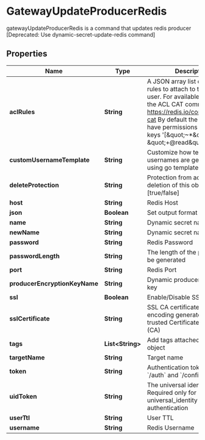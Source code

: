 

# GatewayUpdateProducerRedis

gatewayUpdateProducerRedis is a command that updates redis producer [Deprecated: Use dynamic-secret-update-redis command]

## Properties

| Name | Type | Description | Notes |
|------------ | ------------- | ------------- | -------------|
|**aclRules** | **String** | A JSON array list of redis ACL rules to attach to the created user. For available rules see the ACL CAT command https://redis.io/commands/acl-cat By default the user will have permissions to read all keys &#39;[\&quot;~*\&quot;, \&quot;+@read\&quot;]&#39; |  [optional] |
|**customUsernameTemplate** | **String** | Customize how temporary usernames are generated using go template |  [optional] |
|**deleteProtection** | **String** | Protection from accidental deletion of this object [true/false] |  [optional] |
|**host** | **String** | Redis Host |  [optional] |
|**json** | **Boolean** | Set output format to JSON |  [optional] |
|**name** | **String** | Dynamic secret name |  |
|**newName** | **String** | Dynamic secret name |  [optional] |
|**password** | **String** | Redis Password |  [optional] |
|**passwordLength** | **String** | The length of the password to be generated |  [optional] |
|**port** | **String** | Redis Port |  [optional] |
|**producerEncryptionKeyName** | **String** | Dynamic producer encryption key |  [optional] |
|**ssl** | **Boolean** | Enable/Disable SSL [true/false] |  [optional] |
|**sslCertificate** | **String** | SSL CA certificate in base64 encoding generated from a trusted Certificate Authority (CA) |  [optional] |
|**tags** | **List&lt;String&gt;** | Add tags attached to this object |  [optional] |
|**targetName** | **String** | Target name |  [optional] |
|**token** | **String** | Authentication token (see &#x60;/auth&#x60; and &#x60;/configure&#x60;) |  [optional] |
|**uidToken** | **String** | The universal identity token, Required only for universal_identity authentication |  [optional] |
|**userTtl** | **String** | User TTL |  [optional] |
|**username** | **String** | Redis Username |  [optional] |



